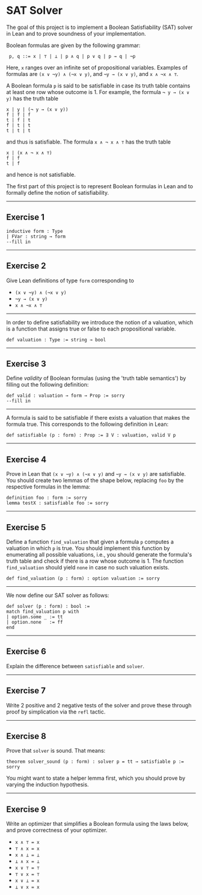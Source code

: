 # SAT Solver

The goal of this project is to implement a Boolean Satisfiability (SAT) solver in Lean and to prove soundness of your implementation.

Boolean formulas are given by the following grammar:
```
 p, q ::= x | ⊤ | ⊥ | p ∧ q | p ∨ q | p → q | ¬p
```
Here, `x` ranges over an infinite set of propositional variables. 
Examples of formulas are `(x ∨ ¬y) ∧ (¬x ∨ y)`, and `¬y → (x ∨ y)`, and `x ∧ ¬x ∧ ⊤`.

A Boolean formula `p` is said to be satisfiable in case its truth table contains at least one row whose outcome is 1.
For example, the formula `¬ y → (x ∨ y)` has the truth table
```
x | y | (¬ y → (x ∨ y))
f | f | f
t | f | t
f | t | t
t | t | t
```
and thus is satisfiable.
The formula `x ∧ ¬ x ∧ ⊤` has the truth table
```
x | (x ∧ ¬ x ∧ ⊤)
f | f
t | f
```
and hence is not satisfiable.


The first part of this project is to represent Boolean formulas in Lean and to formally define the notion of satisfiability.

---

## Exercise 1

```lean
inductive form : Type
| FVar : string → form
--fill in
```

---

## Exercise 2


Give Lean definitions of type `form` corresponding to 
- `(x ∨ ¬y) ∧ (¬x ∨ y)`
- `¬y → (x ∨ y)`
- `x ∧ ¬x ∧ ⊤`

---

In order to define satisfiability we introduce the notion of a valuation, which is a function that assigns true or false to each propositional variable.

```lean
def valuation : Type := string → bool
```


---

## Exercise 3

Define *validity* of Boolean formulas (using the 'truth table semantics') by filling out the following definition:

```lean
def valid : valuation → form → Prop := sorry
--fill in
```

---


A formula is said to be satisfiable if there exists a valuation that makes the formula true. This corresponds to the following definition in Lean:

```lean
def satisfiable (p : form) : Prop := ∃ V : valuation, valid V p
```

---

## Exercise 4

Prove in Lean that `(x ∨ ¬y) ∧ (¬x ∨ y)` and `¬y → (x ∨ y)` are satisfiable. You should create two lemmas of the shape below, replacing `foo` by the respective formulas in the lemma:

```lean
definition foo : form := sorry
lemma testX : satisfiable foo := sorry
```

---

## Exercise 5

Define a function `find_valuation` that given a formula `p` computes a valuation in which `p` is true. 
You should implement this function by enumerating all possible valuations, i.e., you should generate the formula's truth table and check if there is a row whose outcome is 1. 
The function `find_valuation` should yield `none` in case no such valuation exists.

```lean
def find_valuation (p : form) : option valuation := sorry
```

---

We now define our SAT solver as follows:

```lean
def solver (p : form) : bool :=
match find_valuation p with
| option.some _ := tt
| option.none   := ff
end
```

---

## Exercise 6

Explain the difference between `satisfiable` and `solver`.

---

## Exercise 7

Write 2 positive and 2 negative tests of the solver and prove these through proof by simplication via the `refl` tactic.

----

## Exercise 8

Prove that `solver` is sound. That means:

```lean
theorem solver_sound (p : form) : solver p = tt → satisfiable p := sorry
```

You might want to state a helper lemma first, which you should prove by varying the induction hypothesis.

---

## Exercise 9

Write an optimizer that simplifies a Boolean formula using the laws below, and prove correctness of your optimizer.

- `x ∧ ⊤ = x`
- `⊤ ∧ x = x`
- `x ∧ ⊥ = ⊥`
- `⊥ ∧ x = ⊥`
- `x ∨ ⊤ = ⊤`
- `⊤ ∨ x = ⊤`
- `x ∨ ⊥ = x`
- `⊥ ∨ x = x`

